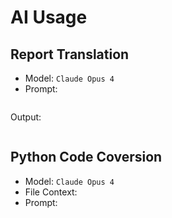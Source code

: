 # AI Usage

## Report Translation
* Model: `Claude Opus 4`
* Prompt:
```

```

Output:
```

```


## Python Code Coversion
* Model: `Claude Opus 4`
* File Context: 
* Prompt: